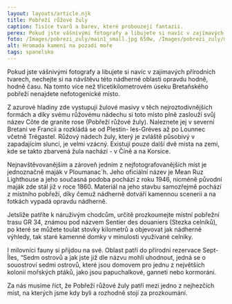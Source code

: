 ```yaml
---
layout: layouts/article.njk
title: Pobřeží růžové žuly
caption: Tisíce tvarů a barev, které probouzejí fantazii.
perex: Pokud jste vášnivými fotografy a libujete si navíc v zajímavých přírodních tvarech, nechejte si na návštěvu této nádherné oblasti opravdu hodně, hodně času. Na tomto více než třicetikilometrovém úseku Bretaňského pobřeží nenajdete nefotogenické místo.
foto: /Images/pobrezi_zuly/main1_small.jpg 650w, /Images/pobrezi_zuly/main1_medium.jpg 950w, /Images/pobrezi_zuly/mai1n_big.jpg 1250w, /Images/pobrezi_zuly/main1_large.jpg 2000w, /Images/pobrezi_zuly/main1_superlarge.jpg 2500w" src="/Images/pobrezi_zuly/main1_medium.jpg
alt: Hromada kamení na pozadí moře
tags: spanelsko
---
```


Pokud jste vášnivými fotografy a libujete si navíc v zajímavých přírodních tvarech, nechejte si na návštěvu této nádherné oblasti opravdu hodně, hodně času. Na tomto více než třicetikilometrovém úseku Bretaňského pobřeží nenajdete nefotogenické místo.

Z azurové hladiny zde vystupují žulové masivy v těch nejroztodivnějších formách a díky svému růžovému nádechu si toto místo plně zaslouží svůj název Côte de granite rose (Pobřeží růžové žuly). Naleznete jej v severní Bretani ve Francii a rozkládá se od Plestin- les-Gréves až po Lounnec včetně Trégastel. Růžový nádech žuly, který je zvláště působivý v zapadajícím slunci, je velmi vzácný. Existují pouze další dvě místa na zemi, kde se takto zbarvená žula nachází - v Číně a na Korsice.

Nejnavštěvovanějším a zároveň jedním z nejfotografovanějších míst je jednoznačně maják v Ploumanac´h. Jeho oficiální název je Mean Ruz Lighthouse a jeho současná podoba pochází z roku 1946, nicméně původní maják zde stál již v roce 1860. Materiál na jeho stavbu samozřejmě pochází z místního pobřeží, díky čemuž nádherně dotváří kamennou scenerii a na fotkách vypadá opravdu nádherně.

Jetsliže patříte k náruživým chodcům, určitě prozkoumejte místní pobřežní trasu GR 34, známou pod názvem  Sentier des douaniers (Stezka celníků), po které se můžete toulat stovky kilometrů a objevovat jak nádherné výhledy, tak staré kamenné domky v minulosti využívané celníky. 

I milovníci fauny si přijdou na své. Oblast patří do přírodní rezervace Sept-Îles, “Sedm ostrovů a jak jste již dle názvu mohli uhodnout, jedná se o souostroví sedmi ostrovů, které jsou domovem pro jednu z největších kolonií mořských ptáků, jako jsou papuchalkové, ganneti nebo kormoráni.

Za nás musíme říct, že Pobřeží růžové žuly patří mezi jedno z nejhezčích míst, na kterých jsme kdy byli a rozhodně stojí za prozkoumání. 
